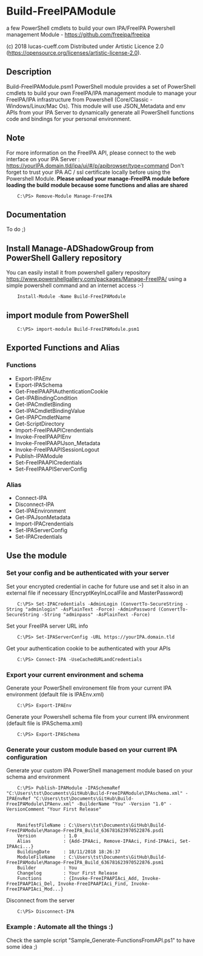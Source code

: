 # Build-FreeIPAModule
a few PowerShell cmdlets to build your own IPA/FreeIPA Powershell management Module - https://github.com/freeipa/freeipa

(c) 2018 lucas-cueff.com Distributed under Artistic Licence 2.0 (https://opensource.org/licenses/artistic-license-2.0).

## Description
Build-FreeIPAModule.psm1 PowerShell module provides a set of PowerShell cmdlets to build your own FreeIPA/IPA management module to manage your FreeIPA/IPA infrastructure from Powershell (Core/Classic - Windows/Linux/Mac Os).
This module will use JSON_Metadata and env APIs from your IPA Server to dynamically generate all PowerShell functions code and bindings for your personal environment.

## Note
For more information on the FreeIPA API, please connect to the web interface on your IPA Server : https://yourIPA.domain.tld/ipa/ui/#/p/apibrowser/type=command
Don't forget to trust your IPA AC / ssl certificate locally before using the Powershell Module.
**Please unload your manage-FreeIPA module before loading the build module because some functions and alias are shared**
```
	C:\PS> Remove-Module Manage-FreeIPA
```

## Documentation
To do ;)

## Install Manage-ADShadowGroup from PowerShell Gallery repository
You can easily install it from powershell gallery repository https://www.powershellgallery.com/packages/Manage-FreeIPA/ using a simple powershell command and an internet access :-)
```
	Install-Module -Name Build-FreeIPAModule
```

## import module from PowerShell 
```
	C:\PS> import-module Build-FreeIPAModule.psm1
```

## Exported Functions and Alias
### Functions
- Export-IPAEnv
- Export-IPASchema
- Get-FreeIPAAPIAuthenticationCookie
- Get-IPABindingCondition
- Get-IPACmdletBinding
- Get-IPACmdletBindingValue
- Get-IPAPCmdletName
- Get-ScriptDirectory
- Import-FreeIPAAPICrendentials
- Invoke-FreeIPAAPIEnv
- Invoke-FreeIPAAPIJson_Metadata
- Invoke-FreeIPAAPISessionLogout
- Publish-IPAModule
- Set-FreeIPAAPICredentials
- Set-FreeIPAAPIServerConfig                        
### Alias
- Connect-IPA
- Disconnect-IPA
- Get-IPAEnvironment
- Get-IPAJsonMetadata
- Import-IPACrendentials
- Set-IPAServerConfig
- Set-IPACredentials                                     

## Use the module
### Set your config and be authenticated with your server
Set your encrypted credential in cache for future use and set it also in an external file if necessary (EncryptKeyInLocalFile and MasterPassword)
```
	C:\PS> Set-IPACredentials -AdminLogin (ConvertTo-SecureString -String "adminlogin" -AsPlainText -Force) -AdminPassword (ConvertTo-SecureString -String "adminpass" -AsPlainText -Force)
```
Set your FreeIPA server URL info
```
	C:\PS> Set-IPAServerConfig -URL https://yourIPA.domain.tld
```
Get your authentication cookie to be authenticated with your APIs
```
	C:\PS> Connect-IPA -UseCachedURLandCredentials
```
### Export your current environment and schema
Generate your PowerShell environement file from your current IPA environment (default file is IPAEnv.xml)
```
	C:\PS> Export-IPAEnv
```
Generate your Powershell schema file from your current IPA environment (default file is IPASchema.xml)
```
	C:\PS> Export-IPASchema
```
### Generate your custom module based on your current IPA configuration
Generate your custom IPA PowerShell management module based on your schema and environment
```
	C:\PS> Publish-IPAModule -IPASchemaRef "C:\Users\tst\Documents\GitHub\Build-FreeIPAModule\IPAschema.xml" -IPAEnvRef "C:\Users\tst\Documents\GitHub\Build-FreeIPAModule\IPAenv.xml" -BuilderName "You" -Version "1.0" -VersionComment "Your First Release"


	ManifestFileName : C:\Users\tst\Documents\GitHub\Build-FreeIPAModule\Manage-FreeIPA_Build_636781623970522876.psd1
	Version          : 1.0
	Alias            : {Add-IPAAci, Remove-IPAAci, Find-IPAAci, Set-IPAAci...}
	BuildingDate     : 18/11/2018 18:26:37
	ModuleFileName   : C:\Users\tst\Documents\GitHub\Build-FreeIPAModule\Manage-FreeIPA_Build_636781623970522876.psm1
	Builder          : You
	Changelog        : Your First Release
	Functions        : {Invoke-FreeIPAAPIAci_Add, Invoke-FreeIPAAPIAci_Del, Invoke-FreeIPAAPIAci_Find, Invoke-FreeIPAAPIAci_Mod...}
```
Disconnect from the server
```
	C:\PS> Disconnect-IPA
```
### Example : Automate all the things :)
Check the sample script "Sample_Generate-FunctionsFromAPI.ps1" to have some idea ;)
